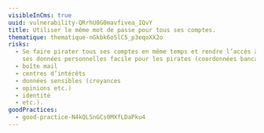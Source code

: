 ```yaml
---
visibleInCms: true
uuid: vulnerability-QRrhU0G0mavfivea_IQvY
title: Utiliser le même mot de passe pour tous ses comptes.
thematique: thematique-nGkbk6oSlC5_p3eqoXX2o
risks:
  - Se faire pirater tous ses comptes en même temps et rendre l’accès à TOUTES
    ses données personnelles facile pour les pirates (coordonnées bancaires
  - boîte mail
  - centres d’intérêts
  - données sensibles (croyances
  - opinions etc.)
  - identité
  - etc.).
goodPractices:
  - good-practice-N4kQLSnGCs0MXfLDaPku4
---
```

